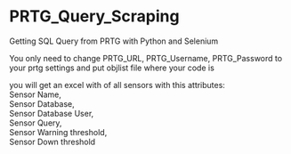 # PRTG_Query_Scraping
Getting SQL Query from PRTG with Python and Selenium

You only need to change PRTG_URL, PRTG_Username, PRTG_Password to your prtg settings
and put objlist file where your code is

you will get an excel with of all sensors with this attributes:
  <br/>Sensor Name,
  <br/>Sensor Database,
  <br/>Sensor Database User,
  <br/>Sensor Query,
  <br/>Sensor Warning threshold,
  <br/>Sensor Down threshold
